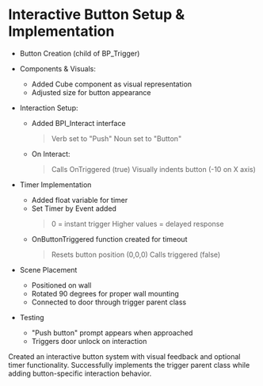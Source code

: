 # Interactive Button Setup & Implementation

* Button Creation (child of BP_Trigger)
 * Components & Visuals:
   - Added Cube component as visual representation
   - Adjusted size for button appearance

 * Interaction Setup:
   - Added BPI_Interact interface
     > Verb set to "Push"
     > Noun set to "Button"
   - On Interact:
     > Calls OnTriggered (true)
     > Visually indents button (-10 on X axis)

 * Timer Implementation
   - Added float variable for timer
   - Set Timer by Event added
     > 0 = instant trigger
     > Higher values = delayed response
   - OnButtonTriggered function created for timeout
     > Resets button position (0,0,0)
     > Calls triggered (false)

 * Scene Placement
   - Positioned on wall
   - Rotated 90 degrees for proper wall mounting
   - Connected to door through trigger parent class

 * Testing
   - "Push button" prompt appears when approached
   - Triggers door unlock on interaction

Created an interactive button system with visual feedback and optional timer functionality. Successfully implements the trigger parent class while adding button-specific interaction behavior.
